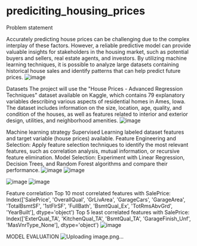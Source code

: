 # prediciting_housing_prices

Problem statement

Accurately predicting house prices can be challenging due to the complex interplay of these factors. However, a reliable predictive model can provide valuable insights for stakeholders in the housing market, such as potential buyers and sellers, real estate agents, and investors. By utilizing machine learning techniques, it is possible to analyze large datasets containing historical house sales and identify patterns that can help predict future prices.
![image](https://github.com/Manuel-Aragon/prediciting_housing_prices/assets/73243037/67c6a3cd-a005-4e44-a119-160e667e18b9)


Datasets
The project will use the "House Prices - Advanced Regression Techniques" dataset available on Kaggle, which contains 79 explanatory variables describing various aspects of residential homes in Ames, Iowa. 
The dataset includes information on the size, location, age, quality, and condition of the houses, as well as features related to interior and exterior design, utilities, and neighborhood amenities.
![image](https://github.com/Manuel-Aragon/prediciting_housing_prices/assets/73243037/16cb0aa5-5245-4785-8e91-45e81d4b2885)

Machine learning strategy
Supervised Learning
labeled dataset 
features and target variable (house prices) available.
Feature Engineering and Selection:
Apply feature selection techniques to identify the most relevant features, such as correlation analysis, mutual information, or recursive feature elimination.
Model Selection: Experiment with Linear Regression, Decision Trees, and Random Forest algorithms and compare their performance.
![image](https://github.com/Manuel-Aragon/prediciting_housing_prices/assets/73243037/d460b4cd-be87-4f32-baa2-928fa9b5a325)
![image](https://github.com/Manuel-Aragon/prediciting_housing_prices/assets/73243037/67c4d656-c17b-43fe-9695-22441e3fb040)

![image](https://github.com/Manuel-Aragon/prediciting_housing_prices/assets/73243037/b5572afe-ae79-4e2f-9621-2285fa2d3427)
![image](https://github.com/Manuel-Aragon/prediciting_housing_prices/assets/73243037/7d2ab4d9-654c-4dca-9cdf-baa927e452e0)

Feature correlation
Top 10 most correlated features with SalePrice: Index(['SalePrice', 'OverallQual', 'GrLivArea', 'GarageCars', 'GarageArea', 'TotalBsmtSF', '1stFlrSF', 'FullBath', 'BsmtQual_Ex', 'TotRmsAbvGrd', 'YearBuilt'], dtype='object') Top 5 least correlated features with SalePrice: Index(['ExterQual_TA', 'KitchenQual_TA', 'BsmtQual_TA', 'GarageFinish_Unf', 'MasVnrType_None'], dtype='object')
![image](https://github.com/Manuel-Aragon/prediciting_housing_prices/assets/73243037/0a076705-f996-4c57-8348-8e3de43e697a)

MODEL EVALUATION
![Uploading image.png…]()
